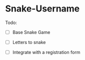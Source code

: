 # Snake-Username

Todo:
- [ ] Base Snake Game
- [ ] Letters to snake
- [ ] Integrate with a registration form

